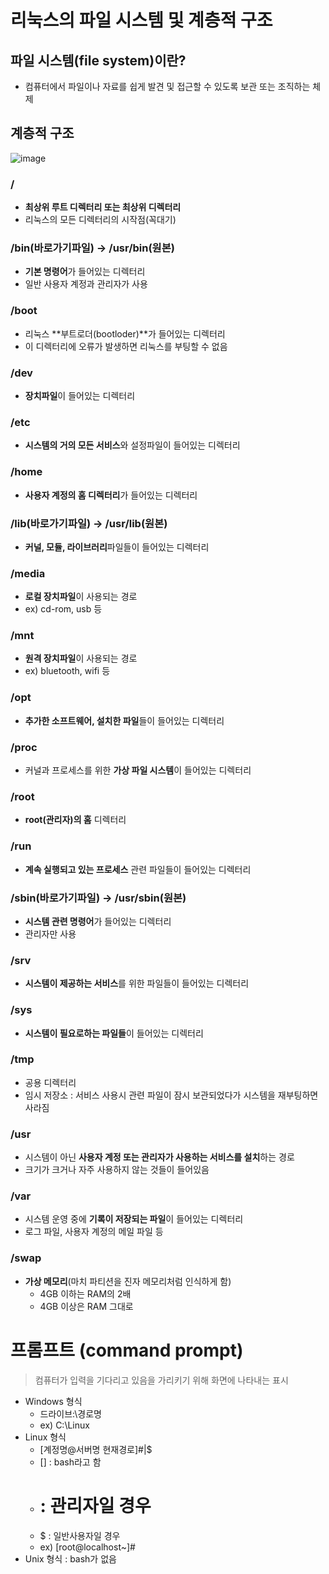 # 리눅스의 파일 시스템 및 계층적 구조
## 파일 시스템(file system)이란?
* 컴퓨터에서 파일이나 자료를 쉽게 발견 및 접근할 수 있도록 보관 또는 조직하는 체제

## 계층적 구조
![image](https://user-images.githubusercontent.com/79209568/113513239-a37cb900-95a3-11eb-990e-e8da9b74a57f.png)
### /
* **최상위 루트 디렉터리 또는 최상위 디렉터리**
* 리눅스의 모든 디렉터리의 시작점(꼭대기)

### /bin(바로가기파일) → /usr/bin(원본)
* **기본 명령어**가 들어있는 디렉터리
* 일반 사용자 계정과 관리자가 사용

### /boot
* 리눅스 **부트로더(bootloder)**가 들어있는 디렉터리
* 이 디렉터리에 오류가 발생하면 리눅스를 부팅할 수 없음

### /dev
* **장치파일**이 들어있는 디렉터리

### /etc
* **시스템의 거의 모든 서비스**와 설정파일이 들어있는 디렉터리

### /home
* **사용자 계정의 홈 디렉터리**가 들어있는 디렉터리

### /lib(바로가기파일) → /usr/lib(원본)
* **커널, 모듈, 라이브러리**파일들이 들어있는 디렉터리

### /media
* **로컬 장치파일**이 사용되는 경로
* ex) cd-rom, usb 등

### /mnt
* **원격 장치파일**이 사용되는 경로
* ex) bluetooth, wifi 등

### /opt
* **추가한 소프트웨어, 설치한 파일**들이 들어있는 디렉터리

### /proc
* 커널과 프로세스를 위한 **가상 파일 시스템**이 들어있는 디렉터리

### /root
* **root(관리자)의 홈** 디렉터리

### /run
* **계속 실행되고 있는 프로세스** 관련 파일들이 들어있는 디렉터리

### /sbin(바로가기파일) → /usr/sbin(원본)
* **시스템 관련 명령어**가 들어있는 디렉터리
* 관리자만 사용

### /srv
* **시스템이 제공하는 서비스**를 위한 파일들이 들어있는 디렉터리

### /sys
* **시스템이 필요로하는 파일들**이 들어있는 디렉터리

### /tmp
* 공용 디렉터리
* 임시 저장소 : 서비스 사용시 관련 파일이 잠시 보관되었다가 시스템을 재부팅하면 사라짐

### /usr
* 시스템이 아닌 **사용자 계정 또는 관리자가 사용하는 서비스를 설치**하는 경로
* 크기가 크거나 자주 사용하지 않는 것들이 들어있음

### /var
* 시스템 운영 중에 **기록이 저장되는 파일**이 들어있는 디렉터리
* 로그 파일, 사용자 계정의 메일 파일 등

### /swap
* **가상 메모리**(마치 파티션을 진자 메모리처럼 인식하게 함)
  * 4GB 이하는 RAM의 2배
  * 4GB 이상은 RAM 그대로

# 프롬프트 (command prompt)
> 컴퓨터가 입력을 기다리고 있음을 가리키기 위해 화면에 나타내는 표시
* Windows 형식
  * 드라이브:\경로명
  * ex)  C:\Linux
* Linux 형식
  * [계정명@서버명 현재경로]#|$
  * [] : bash라고 함
  * # : 관리자일 경우
  * $ : 일반사용자일 경우
  * ex) [root@localhost~]#
* Unix 형식 : bash가 없음


